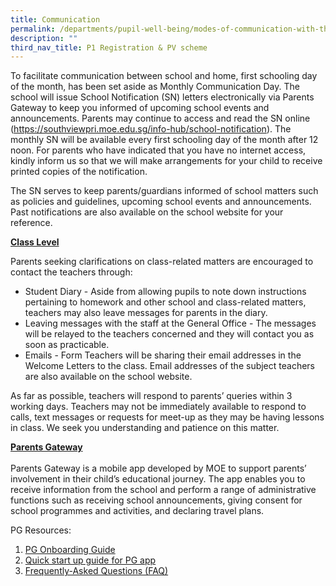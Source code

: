 ```yaml
---
title: Communication
permalink: /departments/pupil-well-being/modes-of-communication-with-the-school/
description: ""
third_nav_title: P1 Registration & PV scheme
---
```

<p>To facilitate communication between school and home, first schooling day of the month, has been set aside as Monthly Communication Day. The school will issue School Notification (SN) letters electronically via Parents Gateway to keep you informed of upcoming school events and announcements. Parents may continue to access and read the SN online (<a href="/info-hub/school-notification">https://southviewpri.moe.edu.sg/info-hub/school-notification</a>). The monthly SN will be available every first schooling day of the month after 12 noon. For parents who have indicated that you have no internet access, kindly inform us so that we will make arrangements for your child to receive printed copies of the notification.</p>
<p>The SN serves to keep parents/guardians informed of school matters such as policies and guidelines, upcoming school events and announcements. Past notifications are also available on the school website for your reference.</p>
<p><strong><u>Class Level</u></strong></p>
<p>Parents seeking clarifications on class-related matters are encouraged to contact the teachers through:</p>
<ul>
<li>Student Diary - Aside from allowing pupils to note down instructions pertaining to homework and other school and class-related matters, teachers may also leave messages for parents in the diary.</li>
<li>Leaving messages with the staff at the General Office - The messages will be relayed to the teachers concerned and they will contact you as soon as practicable.</li>
<li>Emails - Form Teachers will be sharing their email addresses in the Welcome Letters to the class. Email addresses of the subject teachers are also available on the school website.</li>
</ul>
<p>As far as possible, teachers will respond to parents’ queries within 3 working days. Teachers may not be immediately available to respond to calls, text messages or requests for meet-up as they may be having lessons in class. We seek you understanding and patience on this matter.</p>
<p><strong><u>Parents Gateway<br></u></strong><br>Parents Gateway is a mobile app developed by MOE to support parents’ involvement in their child’s educational journey. The app enables you to receive information from the school and perform a range of administrative functions such as receiving school announcements, giving consent for school programmes and activities, and declaring travel plans.</p>
<p>PG Resources:</p>
<ol>
<li><a href="https://drive.google.com/file/d/115bbkzP8IpturiLHQevt1j5FD1uiMwOt/view?usp=sharing" target="_blank" rel="noopener">PG Onboarding Guide</a></li>
<li><a href="https://drive.google.com/file/d/1Ef1nYEigHMxlTFjwyv0tbkROgY4YN48p/view?usp=sharing" target="_blank" rel="noopener">Quick start up guide for PG app</a></li>
<li><a href="https://drive.google.com/file/d/1PayKSr9M4S-tCrZT52QpLZK1z75sMgzl/view?usp=sharing" target="_blank" rel="noopener">Frequently-Asked Questions (FAQ)</a></li>
</ol>